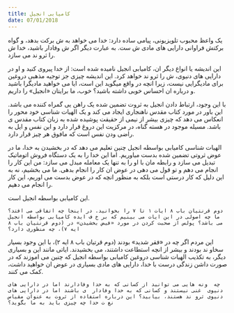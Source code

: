 ```yaml
---
title: کامیابی انجیل
date: 07/01/2018
---
```


یک واعظ محبوب تلویزیونی، پیامی ساده دارد: خدا می خواهد به ش  برکت بدهد، و گواه برکتش فراوانی دارایی های مادی ش ست. به عبارت دیگر اگر ش  وفادار باشید، خدا ش  را ثرو ند می سازد.

این اندیشه یا انواع دیگر ان، کامیابی انجیل نامیده شده است: از خدا پیروی کنید و او در دارایی های دنیوی، ش  را ثرو ند خواهد کرد. این اندیشه چیزی جز توجیه مذهبی دروغین برای مادیگرایی نیست، زیرا انچه در واقع میگوید این است، ایا می خواهید مادیگرا باشید و درباره ان احساس خوبی داشته باشید؟ خوب، ما برایتان «انجیل» را داریم.

با این وجود، ارتباط دادن انجیل به ثروت تضمین شده یک راهن یی گمراه کننده می باشد. این باور در مورد کتاب مقدس ناهنجاری ایجاد می کند و یک الهیات شناسی خود محور را انعکاس می دهد که چیزی بیشر از نیمی از حقیقت پوشیده شده به زبان کتاب مقدس  ی باشد. مسيله موجود در هسته گناه، در مرکزیت این دروغ قرار دارد و این نفس و  ایل به راضی  ودن نفس است که مافوق هر چیز قرار دارد.

الهیات شناسی کامیابی بواسطه انجیل چنین تعلیم می دهد که در بخشیدن به خدا، ما در عوض ثروتی تضمین شده بدست میاوریم. اما این خدا را به یک دستگاه فروش اتوماتیک تبدیل می سازد و رابطه مان با او را به تنها یک معامله مبدل می سازد: من این کار را انجام می دهم و تو قول می دهی در عوض ان کار را انجام بدهی. ما می بخشیم، نه به این دلیل که کار درستی است بلکه به منظور انچه که در عوض بدست می اوریم، این کار را انجام می دهیم.

این کامیابی بواسطه انجیل است.

`دوم قرنتیان باب ۸ ایات ١ تا ۷ را بخوانید. در اینجا چه اتفاقی می افتد؟ ما چه اصولی در این ایات می بینیم که بر خ ف ایده کامیابی بواسطه انجیل می باشد؟ پولس از صحبت کردن در مورد «فیض بخشیدن» در (دوم قرنتیان باب ۸ ایه ۷)، چه منظوری دارد؟`

این مردم اگر چه در «فقر شدید» بودند (دوم قرتیان باب ۸ ایه ۲)، با این وجود بسیار سخاو ند بودند و بیشر از انچه استطاعت داشتند، می بخشیدند. ایاتی مانند این و بسیاری دیگر، به تکذیب الهیات شناسی دروغین کامیابی بواسطه انجیل که چنین می اموزند که در صورت داشن زندگی درست با خدا، دارایی های مادی بسیاری در عوض ان خواهید داشت، کمک می کنند.

`چه  ونه هایی می توانید از کسانی که به خدا وفادارند اما در دارایی های دنیوی￼ غنی نیستند و کسانی که به خدا وفادار  ی باشند اما در دارایی های دنیوی ثرو ند هستند، بیابید؟ این درباره استفاده از ثروت به عنوان مقیاس نع ت خدا چه چیزی باید به ما بگوید؟`